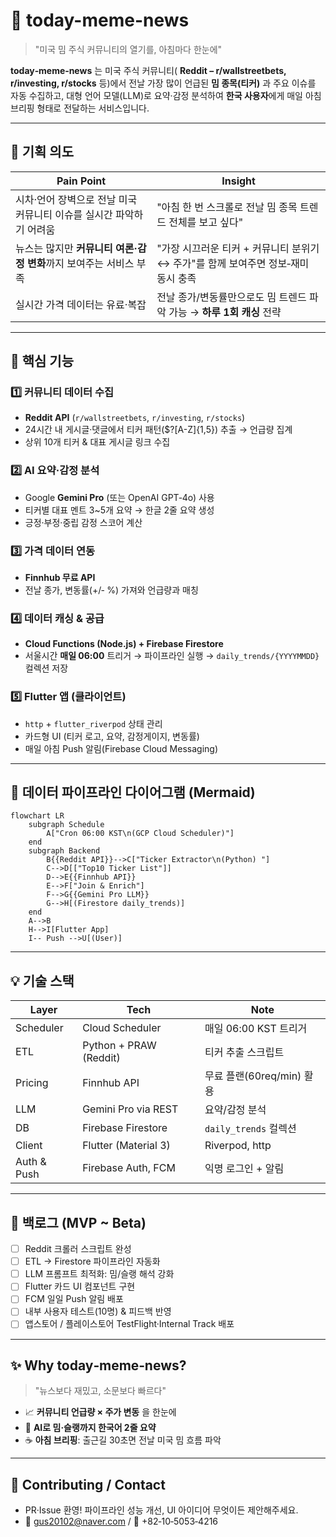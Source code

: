 # 📰 today-meme-news

> "미국 밈 주식 커뮤니티의 열기를, 아침마다 한눈에"

**today‑meme‑news** 는 미국 주식 커뮤니티( **Reddit – r/wallstreetbets, r/investing, r/stocks** 등)에서 전날 가장 많이 언급된 **밈 종목(티커)** 과 주요 이슈를 자동 수집하고, 대형 언어 모델(LLM)로 요약·감정 분석하여 **한국 사용자**에게 매일 아침 브리핑 형태로 전달하는 서비스입니다.

---

## 🧠 기획 의도

| Pain Point                              | Insight                                           |
| --------------------------------------- | ------------------------------------------------- |
| 시차·언어 장벽으로 전날 미국 커뮤니티 이슈를 실시간 파악하기 어려움  | "아침 한 번 스크롤로 전날 밈 종목 트렌드 전체를 보고 싶다"               |
| 뉴스는 많지만 **커뮤니티 여론·감정 변화**까지 보여주는 서비스 부족 | "가장 시끄러운 티커 + 커뮤니티 분위기 ↔ 주가"를 함께 보여주면 정보‑재미 동시 충족 |
| 실시간 가격 데이터는 유료·복잡                       | 전날 종가/변동률만으로도 밈 트렌드 파악 가능 → **하루 1회 캐싱** 전략       |

---

## 🎯 핵심 기능

### 1️⃣ 커뮤니티 데이터 수집

* **Reddit API** (`r/wallstreetbets`, `r/investing`, `r/stocks`)
* 24시간 내 게시글·댓글에서 티커 패턴(\$?\[A-Z]{1,5}) 추출 → 언급량 집계
* 상위 10개 티커 & 대표 게시글 링크 수집

### 2️⃣ AI 요약·감정 분석

* Google **Gemini Pro** (또는 OpenAI GPT‑4o) 사용
* 티커별 대표 멘트 3\~5개 요약 → 한글 2줄 요약 생성
* 긍정·부정·중립 감정 스코어 계산

### 3️⃣ 가격 데이터 연동

* **Finnhub 무료 API**
* 전날 종가, 변동률(+/‑ %) 가져와 언급량과 매칭

### 4️⃣ 데이터 캐싱 & 공급

* **Cloud Functions (Node.js) + Firebase Firestore**
* 서울시간 **매일 06:00** 트리거 → 파이프라인 실행 → `daily_trends/{YYYYMMDD}` 컬렉션 저장

### 5️⃣ Flutter 앱 (클라이언트)

* `http` + `flutter_riverpod` 상태 관리
* 카드형 UI (티커 로고, 요약, 감정게이지, 변동률)
* 매일 아침 Push 알림(Firebase Cloud Messaging)

---

## 🔄 데이터 파이프라인 다이어그램 (Mermaid)

```mermaid
flowchart LR
    subgraph Schedule
        A["Cron 06:00 KST\n(GCP Cloud Scheduler)"]
    end
    subgraph Backend
        B{{Reddit API}}-->C["Ticker Extractor\n(Python) "]
        C-->D[["Top10 Ticker List"]]
        D-->E{{Finnhub API}}
        E-->F["Join & Enrich"]
        F-->G{{Gemini Pro LLM}}
        G-->H[(Firestore daily_trends)]
    end
    A-->B
    H-->I[Flutter App]
    I-- Push -->U[(User)]
```

---

## 💡 기술 스택

| Layer       | Tech                   | Note                |
| ----------- | ---------------------- | ------------------- |
| Scheduler   | Cloud Scheduler        | 매일 06:00 KST 트리거    |
| ETL         | Python + PRAW (Reddit) | 티커 추출 스크립트          |
| Pricing     | Finnhub API            | 무료 플랜(60req/min) 활용 |
| LLM         | Gemini Pro via REST    | 요약/감정 분석            |
| DB          | Firebase Firestore     | `daily_trends` 컬렉션  |
| Client      | Flutter (Material 3)   | Riverpod, http      |
| Auth & Push | Firebase Auth, FCM     | 익명 로그인 + 알림         |

---

## 📌 백로그 (MVP \~ Beta)

* [ ] Reddit 크롤러 스크립트 완성
* [ ] ETL → Firestore 파이프라인 자동화
* [ ] LLM 프롬프트 최적화: 밈/슬랭 해석 강화
* [ ] Flutter 카드 UI 컴포넌트 구현
* [ ] FCM 일일 Push 알림 배포
* [ ] 내부 사용자 테스트(10명) & 피드백 반영
* [ ] 앱스토어 / 플레이스토어 TestFlight·Internal Track 배포

---

## ✨ Why today‑meme‑news?

> "뉴스보다 재밌고, 소문보다 빠르다"

* 📈 **커뮤니티 언급량 × 주가 변동** 을 한눈에
* 🤖 **AI로 밈·슬랭까지 한국어 2줄 요약**
* ☕ **아침 브리핑**: 출근길 30초면 전날 미국 밈 흐름 파악

---

## 🤝 Contributing / Contact

* PR·Issue 환영! 파이프라인 성능 개선, UI 아이디어 무엇이든 제안해주세요.
* 📧 [gus20102@naver.com](mailto:gus20102@naver.com) / 📱 +82‑10‑5053‑4216
